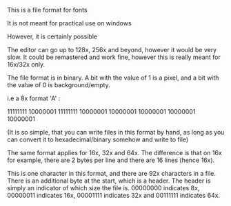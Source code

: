 This is a file format for fonts

It is not meant for practical use on windows

However, it is certainly possible

The editor can go up to 128x, 256x and beyond, however it would be very slow. It could be remastered and work fine, however this is really meant for 16x/32x only.

The file format is in binary. A bit with the value of 1 is a pixel, and a bit with the value of 0 is background/empty.

i.e a 8x format 'A' :

11111111
10000001
11111111
10000001
10000001
10000001
10000001
10000001

(It is so simple, that you can write files in this format by hand, as long as you can convert it to hexadecimal/binary somehow and write to file)

The same format applies for 16x, 32x and 64x. The difference is that on 16x for example, there are 2 bytes per line and there are 16 lines (hence 16x).

This is one character in this format, and there are 92x characters in a file. There is an additional byte at the start, which is a header. 
The header is simply an indicator of which size the file is. 00000000 indicates 8x, 00000011 indicates 16x, 00001111 indicates 32x and 00111111 indicates 64x.
